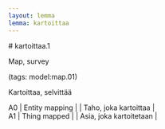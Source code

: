 ```yaml
---
layout: lemma
lemma: kartoittaa
---
```


<div class="sense">
# <span class="sensename">kartoittaa.1</span>

<span class="description">Map, survey</span>

(tags: model:map.01)

<span class="description">Kartoittaa, selvittää</span>

A0 | Entity mapping |   | Taho, joka kartoittaa |  
A1 | Thing mapped |   | Asia, joka kartoitetaan |  

</div>

